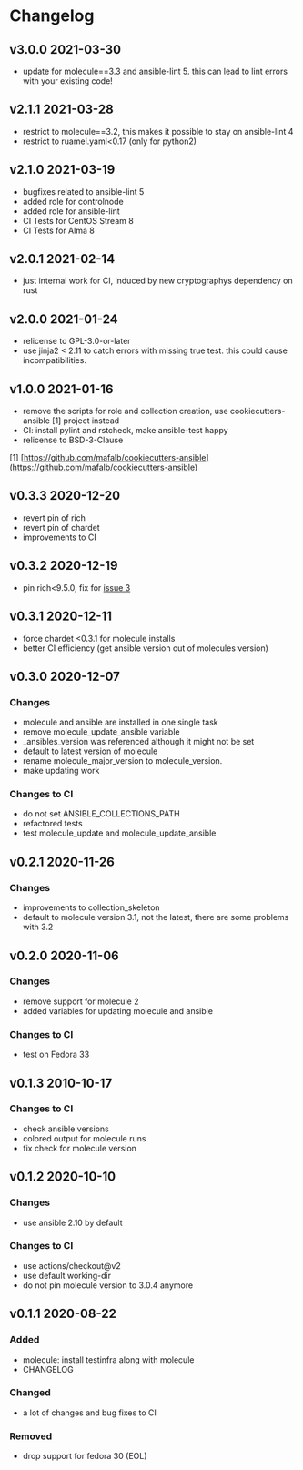 # Changelog

## v3.0.0 2021-03-30

- update for molecule==3.3 and ansible-lint 5. this can lead to lint errors with your existing code!

## v2.1.1 2021-03-28

- restrict to molecule==3.2, this makes it possible to stay on ansible-lint 4
- restrict to ruamel.yaml<0.17 (only for python2)

## v2.1.0 2021-03-19

- bugfixes related to ansible-lint 5
- added role for controlnode
- added role for ansible-lint
- CI Tests for CentOS Stream 8
- CI Tests for Alma 8

## v2.0.1 2021-02-14

- just internal work for CI, induced by new cryptographys dependency on rust

## v2.0.0 2021-01-24

- relicense to GPL-3.0-or-later
- use jinja2 < 2.11 to catch errors with missing true test. this could cause incompatibilities.

## v1.0.0 2021-01-16

- remove the scripts for role and collection creation, use cookiecutters-ansible [1] project instead
- CI: install pylint and rstcheck, make ansible-test happy
- relicense to BSD-3-Clause

[1] [https://github.com/mafalb/cookiecutters-ansible](https://github.com/mafalb/cookiecutters-ansible)

## v0.3.3 2020-12-20

- revert pin of rich
- revert pin of chardet
- improvements to CI

## v0.3.2 2020-12-19

- pin rich<9.5.0, fix for [issue 3](https://github.com/mafalb/ansible-collection-ansible/issues/3)

## v0.3.1 2020-12-11

- force chardet <0.3.1 for molecule installs
- better CI efficiency (get ansible version out of molecules version)

## v0.3.0 2020-12-07

### Changes

- molecule and ansible are installed in one single task
- remove molecule_update_ansible variable
- _ansibles_version was referenced although it might not be set
- default to latest version of molecule
- rename molecule_major_version to molecule_version.
- make updating work

### Changes to CI

- do not set ANSIBLE_COLLECTIONS_PATH
- refactored tests
- test molecule_update and molecule_update_ansible

## v0.2.1 2020-11-26

### Changes

- improvements to collection_skeleton
- default to molecule version 3.1, not the latest, there are some problems with 3.2

## v0.2.0 2020-11-06

### Changes

- remove support for molecule 2
- added variables for updating molecule and ansible

### Changes to CI

- test on Fedora 33

## v0.1.3 2010-10-17

### Changes to CI

- check ansible versions
- colored output for molecule runs
- fix check for molecule version

## v0.1.2 2020-10-10

### Changes

- use ansible 2.10 by default

### Changes to CI

- use actions/checkout@v2
- use default working-dir
- do not pin molecule version to 3.0.4 anymore


## v0.1.1 2020-08-22

### Added

- molecule: install testinfra along with molecule
- CHANGELOG

### Changed

- a lot of changes and bug fixes to CI

### Removed

- drop support for fedora 30 (EOL)
